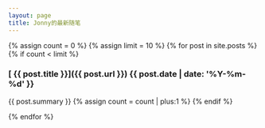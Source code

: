 ```yaml
---
layout: page
title: Jonny的最新随笔
---
```



{% assign count = 0 %}
{% assign limit = 10 %}
{% for post in site.posts %}
{% if count < limit %}
### [ {{ post.title }}]({{ post.url }}) <time>{{ post.date | date: '%Y-%m-%d' }}</time>
{{ post.summary }}
{% assign count = count | plus:1 %}
{% endif %}

{% endfor %}

